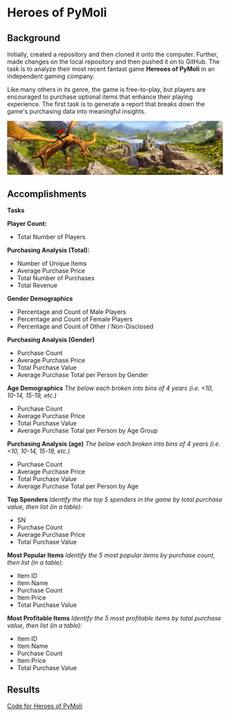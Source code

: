 # Heroes of PyMoli

## Background

Initially, created a repository and then cloned it onto the computer. Further, made changes on the local repository and then pushed it on to GitHub. The task is to analyze their most recent fantast game **Hereoes of PyMoli** in an independent gaming company. 

Like many others in its genre, the game is free-to-play, but players are encouraged to purchase optional items that enhance their playing experience. The first task is to generate a report that breaks down the game's purchasing data into meaningful insights.

![Heroes of PyMoli](/images/heroespymoli.jpg)

## Accomplishments

**Tasks**

**Player Count:** 
* Total Number of Players

**Purchasing Analysis (Total):**  
* Number of Unique Items
* Average Purchase Price
* Total Number of Purchases
* Total Revenue

**Gender Demographics**
* Percentage and Count of Male Players
* Percentage and Count of Female Players
* Percentage and Count of Other / Non-Disclosed

**Purchasing Analysis (Gender)**
* Purchase Count
* Average Purchase Price
* Total Purchase Value
* Average Purchase Total per Person by Gender

**Age Demographics**
*The below each broken into bins of 4 years (i.e. <10, 10-14, 15-19, etc.)*
* Purchase Count
* Average Purchase Price
* Total Purchase Value
* Average Purchase Total per Person by Age Group

**Purchasing Analysis (age)**
*The below each broken into bins of 4 years (i.e. <10, 10-14, 15-19, etc.)*
* Purchase Count
* Average Purchase Price
* Total Purchase Value
* Average Purchase Total per Person by Age

**Top Spenders**
*Identify the the top 5 spenders in the game by total purchase value, then list (in a table):*
* SN
* Purchase Count
* Average Purchase Price
* Total Purchase Value

**Most Popular Items**
*Identify the 5 most popular items by purchase count, then list (in a table):*
* Item ID
* Item Name
* Purchase Count
* Item Price
* Total Purchase Value

**Most Profitable Items**
*Identify the 5 most profitable items by total purchase value, then list (in a table):*
* Item ID
* Item Name
* Purchase Count
* Item Price
* Total Purchase Value

## Results

[Code for Heroes of PyMoli](HeroesofPymoli/HeroesOfPymoli_starter.ipynb)



